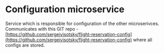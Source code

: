# Configuration microservice
Service which is responsible for configuration of the other microserivces.
Communicates with this GIT repo - [https://github.com/sergeivisotsky/flight-reservation-config](https://github.com/sergeivisotsky/flight-reservation-config) where all configs are stored.